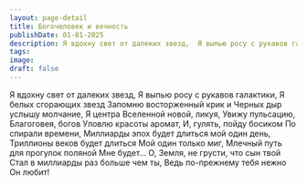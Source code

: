 ```yaml
---
layout: page-detail
title: Богочеловек и вечность
publishDate: 01-01-2025
description: Я вдохну свет от далеких звезд,  Я выпью росу с рукавов галактики,  Я белых сгорающих звезд  Запомню восторженный крик и  Черных дыр услышу молчание...
tags:
image:
draft: false
---
```

Я вдохну свет от далеких звезд,  Я выпью росу с рукавов галактики,  Я белых сгорающих звезд  Запомню восторженный крик и  Черных дыр услышу молчание,  Я центра Вселенной новой, ликуя,  Увижу пульсацию, Благоговея, богов  Уловлю красоты аромат, И, гулять, пойду босиком  По спирали времени,  Миллиарды эпох будет длиться мой один день, Триллионы веков будет длиться  Мой один только миг,  Млечный путь для прогулок поляной  Мне будет...  О, Земля, не грусти, что сын твой  Стал в миллиарды раз больше чем ты,  Ведь по-прежнему тебя нежно  Он любит!  
